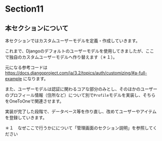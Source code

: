 # Section11


## 本セクションについて

本セクションではカスタムユーザーモデルを定義・作成していきます。

これまで、Djangoのデフォルトのユーザーモデルを使用してきましたが、ここで独自のカスタムユーザーモデルへ作り替えます（＊１）。

元になる参考コードは
https://docs.djangoproject.com/ja/3.2/topics/auth/customizing/#a-full-example
になります。

また、ユーザーモデルは認証に関わるコアな部分のみとし、そのほかのユーザーのプロフィール情報（住所など）について別で`Profile`モデルを実装し、そちらをOneToOneで関連させます。

実装が完了した段階で、データベース等を作り直し、改めてユーザーやアイテムを登録していきます。


＊１　なぜここで行うかにについて「管理画面のセクション説明」を参照してください

